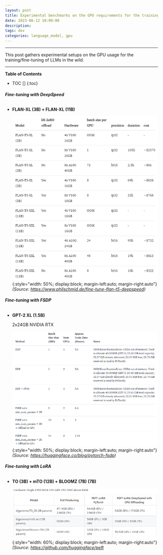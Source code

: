 ```yaml
---
layout: post
title: Experimental benchmarks on the GPU requirements for the training/fine-tuning of LLMs.
date: 2023-06-12 10:09:00
description: 
tags: dev
categories: language_model, gpu
---
```


---

This post gathers experimental setups on the GPU usage for the training/fine-tuning of LLMs in the wild.

---

<b>Table of Contents</b>
* TOC []
{:toc}


###### <b>Fine-tuning with DeepSpeed</b>

- <b>FLAN-XL (3B) + FLAN-XL (11B)</b>

    ![](/assets/img/gpu/ft_deepspeed_flan.png){:style="width: 50%; display:block; margin-left:auto; margin-right:auto"} *(Source: https://www.philschmid.de/fine-tune-flan-t5-deepspeed)*


###### <b>Fine-tuning with FSDP</b>

- <b>GPT-2 XL (1.5B)</b>

    2x24GB NVIDIA RTX

    ![](/assets/img/gpu/fsdp_gpt.png){:style="width: 50%; display:block; margin-left:auto; margin-right:auto"} *(Source: https://huggingface.co/blog/pytorch-fsdp)*

###### <b>Fine-tuning with LoRA</b>

- <b>TO (3B) + mTO (12B) + BLOOMZ (7B) (7B)</b>

    ![](/assets/img/gpu/a100.png){:style="width: 60%; display:block; margin-left:auto; margin-right:auto"} *(Source: https://github.com/huggingface/peft*

